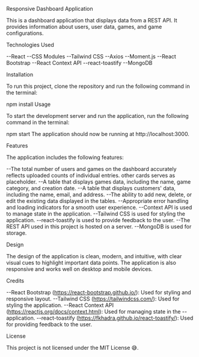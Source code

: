 Responsive Dashboard Application

This is a dashboard application that displays data from a REST API. It provides information about users, user data, games, and game configurations.

Technologies Used

--React
--CSS Modules
--Tailwind CSS
--Axios
--Moment.js
--React Bootstrap
--React Context API
--react-toastify
--MongoDB

Installation

To run this project, clone the repository and run the following command in the terminal:

npm install
Usage

To start the development server and run the application, run the following command in the terminal:

npm start
The application should now be running at http://localhost:3000.

Features

The application includes the following features:

--The total number of users and games on the dashboard accurately reflects uploaded counts of individual entries. other cards serves as placeholder.
--A table that displays games data, including the name, game category, and creation date.
--A table that displays customers' data, including the name, email, and address.
--The ability to add new, delete, or edit the existing data displayed in the tables.
--Appropriate error handling and loading indicators for a smooth user experience.
--Context API is used to manage state in the application.
--Tailwind CSS is used for styling the application.
--react-toastify is used to provide feedback to the user.
--The REST API used in this project is hosted on a server.
--MongoDB is used for storage.

Design

The design of the application is clean, modern, and intuitive, with clear visual cues to highlight important data points. The application is also responsive and works well on desktop and mobile devices.

Credits

--React Bootstrap (https://react-bootstrap.github.io/): Used for styling and responsive layout.
--Tailwind CSS (https://tailwindcss.com/): Used for styling the application.
--React Context API (https://reactjs.org/docs/context.html): Used for managing state in the --application.
--react-toastify (https://fkhadra.github.io/react-toastify/): Used for providing feedback to the user.

License
 
This project is not licensed under the MIT License 😅.
